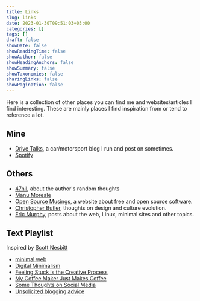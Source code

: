 ```yaml
---
title: Links
slug: links
date: 2023-01-30T09:51:03+03:00
categories: []
tags: []
draft: false
showDate: false
showReadingTime: false
showAuthor: false
showHeadingAnchors: false
showSummary: false
showTaxonomies: false
sharingLinks: false
showPagination: false
---
```


Here is a collection of other places you can find me and websites/articles I find interesting. These are mainly places I find inspiration from or tend to reference a lot.

## Mine

- [Drive Talks](https://auto.insidemordecai.com), a car/motorsport blog I run and post on sometimes.
- [Spotify](https://open.spotify.com/user/jv19tenfbkqd9so7369kfvwxa?si=52fb320ea0814cd2)

## Others

- [47nil](https://47nil.com), about the author's random thoughts
- [Manu Moreale](https://manuelmoreale.com/)
- [Open Source Musings](https://opensourcemusings.com/), a website about free and open source software.
- [Christopher Butler](https://www.chrbutler.com/), thoughts on design and culture evolution.
- [Eric Murphy](https://ericmurphy.xyz), posts about the web, Linux, minimal sites and other topics.

## Text Playlist

Inspired by [Scott Nesbitt](https://scottnesbitt.net/)
- [minimal web](https://mnmlist.com/w/)
- [Digital Minimalism](https://47nil.com/digital.html)
- [Feeling Stuck is the Creative Process](https://writing.fm/feeling-stuck-is-the-creative-process/)
- [My Coffee Maker Just Makes Coffee](https://bt.ht/one-thing/)
- [Some Thoughts on Social Media](https://chrishannah.me/some-thoughts-on-social-media-2021-sept/)
- [Unsolicited blogging advice](https://manuelmoreale.com/unsolicited-blogging-advice)
